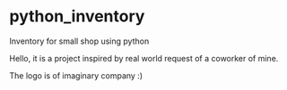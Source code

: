 # python_inventory
Inventory for small shop using python

Hello, it is a project inspired by real world request 
of a coworker of mine. 

The logo is of imaginary company :)
